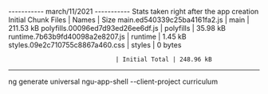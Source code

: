 ----------- march/11/2021 -----------
Stats taken right after the app creation
Initial Chunk Files               | Names         |      Size
main.ed540339c25ba4161fa2.js      | main          | 211.53 kB
polyfills.00096ed7d93ed26ee6df.js | polyfills     |  35.98 kB
runtime.7b63b9fd40098a2e8207.js   | runtime       |   1.45 kB
styles.09e2c710755c8867a460.css   | styles        |   0 bytes

                                  | Initial Total | 248.96 kB

---------------------------------------
ng generate universal ngu-app-shell --client-project curriculum

